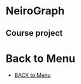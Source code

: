 # NeiroGraph
## Course project

# Back to Menu
- [BACK to Menu](https://github.com/Dmitriy1594/NeiroGraphDetect/tree/Steps-of-project)
